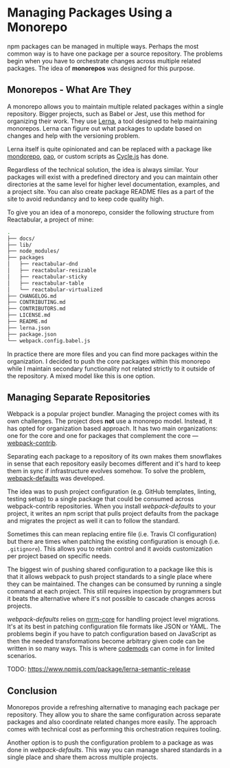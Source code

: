 # Managing Packages Using a Monorepo

npm packages can be managed in multiple ways. Perhaps the most common way is to have one package per a source repository. The problems begin when you have to orchestrate changes across multiple related packages. The idea of **monorepos** was designed for this purpose.

## Monorepos - What Are They

A monorepo allows you to maintain multiple related packages within a single repository. Bigger projects, such as Babel or Jest, use this method for organizing their work. They use [Lerna](https://lernajs.io/), a tool designed to help maintaining monorepos. Lerna can figure out what packages to update based on changes and help with the versioning problem.

Lerna itself is quite opinionated and can be replaced with a package like [mondorepo](https://www.npmjs.com/package/mondorepo), [oao](https://www.npmjs.com/package/oao), or custom scripts as [Cycle.js](https://github.com/cyclejs/cyclejs) has done.

Regardless of the technical solution, the idea is always similar. Your packages will exist with a predefined directory and you can maintain other directories at the same level for higher level documentation, examples, and a project site. You can also create package README files as a part of the site to avoid redundancy and to keep code quality high.

To give you an idea of a monorepo, consider the following structure from Reactabular, a project of mine:

```bash
.
├── docs/
├── lib/
├── node_modules/
├── packages
│   ├── reactabular-dnd
│   ├── reactabular-resizable
│   ├── reactabular-sticky
│   ├── reactabular-table
│   └── reactabular-virtualized
├── CHANGELOG.md
├── CONTRIBUTING.md
├── CONTRIBUTORS.md
├── LICENSE.md
├── README.md
├── lerna.json
├── package.json
└── webpack.config.babel.js
```

In practice there are more files and you can find more packages within the organization. I decided to push the core packages within this monorepo while I maintain secondary functionality not related strictly to it outside of the repository. A mixed model like this is one option.

## Managing Separate Repositories

Webpack is a popular project bundler. Managing the project comes with its own challenges. The project does **not** use a monorepo model. Instead, it has opted for organization based approach. It has two main organizations: one for the core and one for packages that complement the core — [webpack-contrib](https://github.com/webpack-contrib).

Separating each package to a repository of its own makes them snowflakes in sense that each repository easily becomes different and it's hard to keep them in sync if infrastructure evolves somehow. To solve the problem, [webpack-defaults](https://www.npmjs.com/package/webpack-defaults) was developed.

The idea was to push project configuration (e.g. GitHub templates, linting, testing setup) to a single package that could be consumed across webpack-contrib repositories. When you install *webpack-defaults* to your project, it writes an npm script that pulls project defaults from the package and migrates the project as well it can to follow the standard.

Sometimes this can mean replacing entire file (i.e. Travis CI configuration) but there are times when patching the existing configuration is enough (i.e. `.gitignore`). This allows you to retain control and it avoids customization per project based on specific needs.

The biggest win of pushing shared configuration to a package like this is that it allows webpack to push project standards to a single place where they can be maintained. The changes can be consumed by running a single command at each project. This still requires inspection by programmers but it beats the alternative where it's not possible to cascade changes across projects.

*webpack-defaults* relies on [mrm-core](https://www.npmjs.com/package/mrm-core) for handling project level migrations. It's at its best in patching configuration file formats like JSON or YAML. The problems begin if you have to patch configuration based on JavaScript as then the needed transformations become arbitrary given code can be written in so many ways. This is where [codemods](https://www.npmjs.com/package/js-codemod) can come in for limited scenarios.

TODO: https://www.npmjs.com/package/lerna-semantic-release

## Conclusion

Monorepos provide a refreshing alternative to managing each package per repository. They allow you to share the same configuration across separate packages and also coordinate related changes more easily. The approach comes with technical cost as performing this orchestration requires tooling.

Another option is to push the configuration problem to a package as was done in *webpack-defaults*. This way you can manage shared standards in a single place and share them across multiple projects.
